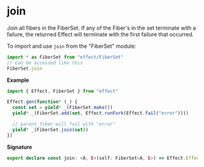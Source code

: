 # join

Join all fibers in the FiberSet. If any of the Fiber's in the set terminate with a failure,
the returned Effect will terminate with the first failure that occurred.

To import and use `join` from the "FiberSet" module:

```ts
import * as FiberSet from "effect/FiberSet"
// Can be accessed like this
FiberSet.join
```

**Example**

```ts
import { Effect, FiberSet } from "effect"

Effect.gen(function* (_) {
  const set = yield* _(FiberSet.make())
  yield* _(FiberSet.add(set, Effect.runFork(Effect.fail("error"))))

  // parent fiber will fail with "error"
  yield* _(FiberSet.join(set))
})
```

**Signature**

```ts
export declare const join: <A, E>(self: FiberSet<A, E>) => Effect.Effect<never, E>
```
